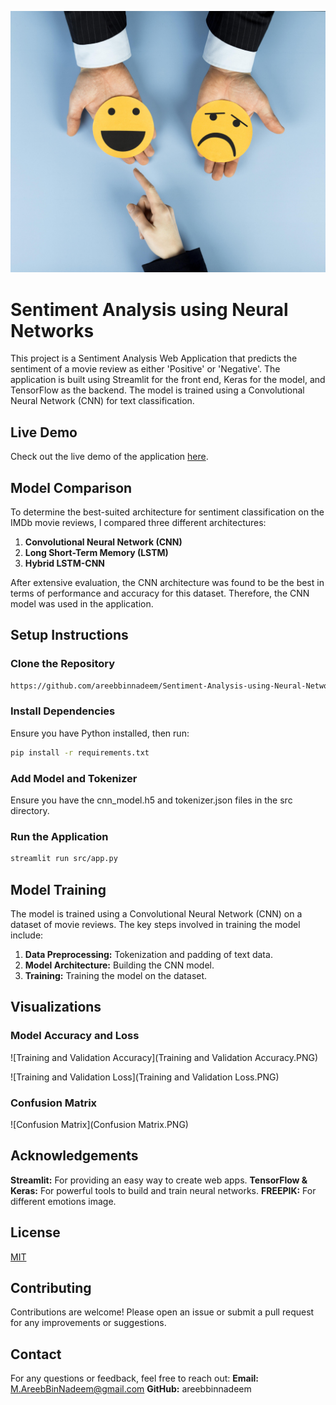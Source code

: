 ![Sentiment Analysis](Sentiments.jpg)

# Sentiment Analysis using Neural Networks
This project is a Sentiment Analysis Web Application that predicts the sentiment of a movie review as either 'Positive' or 'Negative'. The application is built using Streamlit for the front end, Keras for the model, and TensorFlow as the backend. The model is trained using a Convolutional Neural Network (CNN) for text classification.

## Live Demo
Check out the live demo of the application [here](https://sentiment-analysis-using-neural-networks-2qqyhg2xv7zrjncmj7tl6.streamlit.app/).

## Model Comparison
To determine the best-suited architecture for sentiment classification on the IMDb movie reviews, I compared three different architectures:
1. **Convolutional Neural Network (CNN)**
2. **Long Short-Term Memory (LSTM)**
3. **Hybrid LSTM-CNN**

After extensive evaluation, the CNN architecture was found to be the best in terms of performance and accuracy for this dataset. Therefore, the CNN model was used in the application.

## Setup Instructions
### Clone the Repository
```sh
https://github.com/areebbinnadeem/Sentiment-Analysis-using-Neural-Networks
```

### Install Dependencies
Ensure you have Python installed, then run:
```sh
pip install -r requirements.txt
```

### Add Model and Tokenizer
Ensure you have the cnn_model.h5 and tokenizer.json files in the src directory.

### Run the Application
```sh
streamlit run src/app.py
```

## Model Training
The model is trained using a Convolutional Neural Network (CNN) on a dataset of movie reviews. The key steps involved in training the model include:
1. **Data Preprocessing:** Tokenization and padding of text data.
2. **Model Architecture:** Building the CNN model.
3. **Training:** Training the model on the dataset.


## Visualizations

### Model Accuracy and Loss

![Training and Validation Accuracy](Training and Validation Accuracy.PNG)

![Training and Validation Loss](Training and Validation Loss.PNG)

### Confusion Matrix

![Confusion Matrix](Confusion Matrix.PNG)

## Acknowledgements
**Streamlit:** For providing an easy way to create web apps.
**TensorFlow & Keras:** For powerful tools to build and train neural networks.
**FREEPIK:** For different emotions image.

## License
[MIT](https://choosealicense.com/licenses/mit/)

## Contributing
Contributions are welcome! Please open an issue or submit a pull request for any improvements or suggestions.

## Contact
For any questions or feedback, feel free to reach out:
**Email:** M.AreebBinNadeem@gmail.com
**GitHub:** areebbinnadeem

